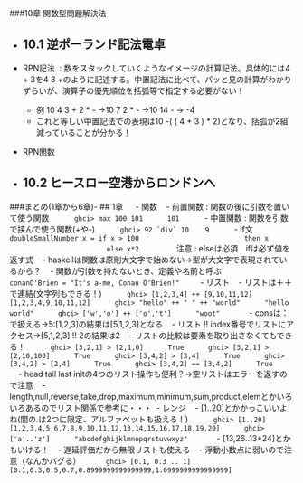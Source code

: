 ###10章 関数型問題解決法

- ## 10.1 逆ポーランド記法電卓 
 - RPN記法  : 数をスタックしていくようなイメージの計算記法。具体的には4 + 3を4 3 +のように記述する。中置記法に比べて、パッと見の計算がわかりずらいが、演算子の優先順位を括弧等で指定する必要がない！ 
   - 例 10 4 3 + 2 * - →10 7 2 * - →10 14 - → -4 
    - これと等しい中置記法での表現は10 -( ( 4 + 3 ) * 2)となり、括弧が2組減っていることが分かる！
 - RPN関数

- ## 10.2 ヒースロー空港からロンドンへ


###まとめ(1章から6章)- ## 1章　  - 関数    - 前置関数 : 関数の後に引数を置いて使う関数    ```    ghci> max 100 101      101    ```    - 中置関数 : 関数を引数で挟んで使う関数(+や-)    ```    ghci> 92 `div` 10    9    ```    - if文    ```    doubleSmallNumber x = if x > 100                          then x                          else x*2       ```    注意 : elseは必須　ifは必ず値を返す式    - haskellは関数は原則大文字で始めない→型が大文字で表現されているから？    - 関数が引数を持たないとき、定義や名前と呼ぶ    ```    conanO'Brien = "It's a-me, Conan O'Brien!"    ```  - リスト    - リストは＋＋で連結(文字列もできる！)    ```    ghci> [1,2,3,4] ++ [9,10,11,12]      [1,2,3,4,9,10,11,12]      ghci> "hello" ++ " " ++ "world"      "hello world"      ghci> ['w','o'] ++ ['o','t']      "woot"     ```    - consは：で扱える→5:[1,2,3]の結果は[5,1,2,3]となる    - リスト !! index番号でリストにアクセス→[5,1,2,3] !! 2の結果は2    - リストの比較は要素を取り出さなくてもできる！    ```    ghci> [3,2,1] > [2,1,0]      True      ghci> [3,2,1] > [2,10,100]      True      ghci> [3,4,2] > [3,4]      True      ghci> [3,4,2] > [2,4]      True      ghci> [3,4,2] == [3,4,2]      True      ```    - head tail last initの4つのリスト操作も便利？→⁬空リストはエラーを返すので注意    - length,null,reverse,take,drop,maximum,minimum,sum,product,elemとかいろいろあるのでリスト関係で参考に・・・  - レンジ    - [1..20]とかかっこいいよね(間の.は2つに限定、アルファベットも扱える！)    ```    ghci> [1..20]      [1,2,3,4,5,6,7,8,9,10,11,12,13,14,15,16,17,18,19,20]      ghci> ['a'..'z']      "abcdefghijklmnopqrstuvwxyz"     ```    - [13,26..13*24]とかもいける！    - 遅延評価だから無限リストも使える    - 浮動小数点に弱いので注意（なんかバグる）    ```    ghci> [0.1, 0.3 .. 1]      [0.1,0.3,0.5,0.7,0.8999999999999999,1.0999999999999999]    ```
